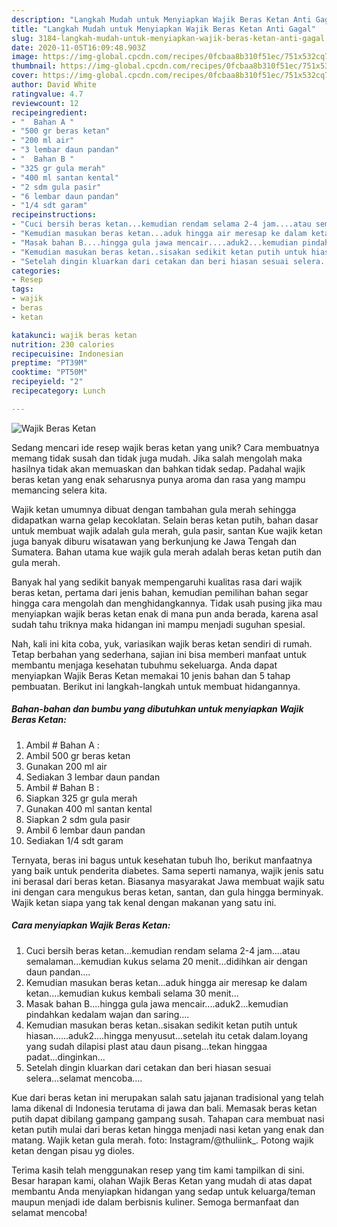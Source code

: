 ```yaml
---
description: "Langkah Mudah untuk Menyiapkan Wajik Beras Ketan Anti Gagal"
title: "Langkah Mudah untuk Menyiapkan Wajik Beras Ketan Anti Gagal"
slug: 3184-langkah-mudah-untuk-menyiapkan-wajik-beras-ketan-anti-gagal
date: 2020-11-05T16:09:48.903Z
image: https://img-global.cpcdn.com/recipes/0fcbaa8b310f51ec/751x532cq70/wajik-beras-ketan-foto-resep-utama.jpg
thumbnail: https://img-global.cpcdn.com/recipes/0fcbaa8b310f51ec/751x532cq70/wajik-beras-ketan-foto-resep-utama.jpg
cover: https://img-global.cpcdn.com/recipes/0fcbaa8b310f51ec/751x532cq70/wajik-beras-ketan-foto-resep-utama.jpg
author: David White
ratingvalue: 4.7
reviewcount: 12
recipeingredient:
- "  Bahan A "
- "500 gr beras ketan"
- "200 ml air"
- "3 lembar daun pandan"
- "  Bahan B "
- "325 gr gula merah"
- "400 ml santan kental"
- "2 sdm gula pasir"
- "6 lembar daun pandan"
- "1/4 sdt garam"
recipeinstructions:
- "Cuci bersih beras ketan...kemudian rendam selama 2-4 jam....atau semalaman...kemudian kukus selama 20 menit...didihkan air dengan daun pandan...."
- "Kemudian masukan beras ketan...aduk hingga air meresap ke dalam ketan....kemudian kukus kembali selama 30 menit..."
- "Masak bahan B....hingga gula jawa mencair....aduk2...kemudian pindahkan kedalam wajan dan saring...."
- "Kemudian masukan beras ketan..sisakan sedikit ketan putih untuk hiasan......aduk2....hingga menyusut...setelah itu cetak dalam.loyang yang sudah dilapisi plast atau daun pisang...tekan hinggaa padat...dinginkan..."
- "Setelah dingin kluarkan dari cetakan dan beri hiasan sesuai selera...selamat mencoba...."
categories:
- Resep
tags:
- wajik
- beras
- ketan

katakunci: wajik beras ketan 
nutrition: 230 calories
recipecuisine: Indonesian
preptime: "PT39M"
cooktime: "PT50M"
recipeyield: "2"
recipecategory: Lunch

---
```



![Wajik Beras Ketan](https://img-global.cpcdn.com/recipes/0fcbaa8b310f51ec/751x532cq70/wajik-beras-ketan-foto-resep-utama.jpg)

Sedang mencari ide resep wajik beras ketan yang unik? Cara membuatnya memang tidak susah dan tidak juga mudah. Jika salah mengolah maka hasilnya tidak akan memuaskan dan bahkan tidak sedap. Padahal wajik beras ketan yang enak seharusnya punya aroma dan rasa yang mampu memancing selera kita.

Wajik ketan umumnya dibuat dengan tambahan gula merah sehingga didapatkan warna gelap kecoklatan. Selain beras ketan putih, bahan dasar untuk membuat wajik adalah gula merah, gula pasir, santan Kue wajik ketan juga banyak diburu wisatawan yang berkunjung ke Jawa Tengah dan Sumatera. Bahan utama kue wajik gula merah adalah beras ketan putih dan gula merah.

Banyak hal yang sedikit banyak mempengaruhi kualitas rasa dari wajik beras ketan, pertama dari jenis bahan, kemudian pemilihan bahan segar hingga cara mengolah dan menghidangkannya. Tidak usah pusing jika mau menyiapkan wajik beras ketan enak di mana pun anda berada, karena asal sudah tahu triknya maka hidangan ini mampu menjadi suguhan spesial.


Nah, kali ini kita coba, yuk, variasikan wajik beras ketan sendiri di rumah. Tetap berbahan yang sederhana, sajian ini bisa memberi manfaat untuk membantu menjaga kesehatan tubuhmu sekeluarga. Anda dapat menyiapkan Wajik Beras Ketan memakai 10 jenis bahan dan 5 tahap pembuatan. Berikut ini langkah-langkah untuk membuat hidangannya.

<!--inarticleads1-->

##### Bahan-bahan dan bumbu yang dibutuhkan untuk menyiapkan Wajik Beras Ketan:

1. Ambil  # Bahan A :
1. Ambil 500 gr beras ketan
1. Gunakan 200 ml air
1. Sediakan 3 lembar daun pandan
1. Ambil  # Bahan B :
1. Siapkan 325 gr gula merah
1. Gunakan 400 ml santan kental
1. Siapkan 2 sdm gula pasir
1. Ambil 6 lembar daun pandan
1. Sediakan 1/4 sdt garam


Ternyata, beras ini bagus untuk kesehatan tubuh lho, berikut manfaatnya yang baik untuk penderita diabetes. Sama seperti namanya, wajik jenis satu ini berasal dari beras ketan. Biasanya masyarakat Jawa membuat wajik satu ini dengan cara mengukus beras ketan, santan, dan gula hingga berminyak. Wajik ketan siapa yang tak kenal dengan makanan yang satu ini. 

<!--inarticleads2-->

##### Cara menyiapkan Wajik Beras Ketan:

1. Cuci bersih beras ketan...kemudian rendam selama 2-4 jam....atau semalaman...kemudian kukus selama 20 menit...didihkan air dengan daun pandan....
1. Kemudian masukan beras ketan...aduk hingga air meresap ke dalam ketan....kemudian kukus kembali selama 30 menit...
1. Masak bahan B....hingga gula jawa mencair....aduk2...kemudian pindahkan kedalam wajan dan saring....
1. Kemudian masukan beras ketan..sisakan sedikit ketan putih untuk hiasan......aduk2....hingga menyusut...setelah itu cetak dalam.loyang yang sudah dilapisi plast atau daun pisang...tekan hinggaa padat...dinginkan...
1. Setelah dingin kluarkan dari cetakan dan beri hiasan sesuai selera...selamat mencoba....


Kue dari beras ketan ini merupakan salah satu jajanan tradisional yang telah lama dikenal di Indonesia terutama di jawa dan bali. Memasak beras ketan putih dapat dibilang gampang gampang susah. Tahapan cara membuat nasi ketan putih mulai dari beras ketan hingga menjadi nasi ketan yang enak dan matang. Wajik ketan gula merah. foto: Instagram/@thuliink_. Potong wajik ketan dengan pisau yg dioles. 

Terima kasih telah menggunakan resep yang tim kami tampilkan di sini. Besar harapan kami, olahan Wajik Beras Ketan yang mudah di atas dapat membantu Anda menyiapkan hidangan yang sedap untuk keluarga/teman maupun menjadi ide dalam berbisnis kuliner. Semoga bermanfaat dan selamat mencoba!
